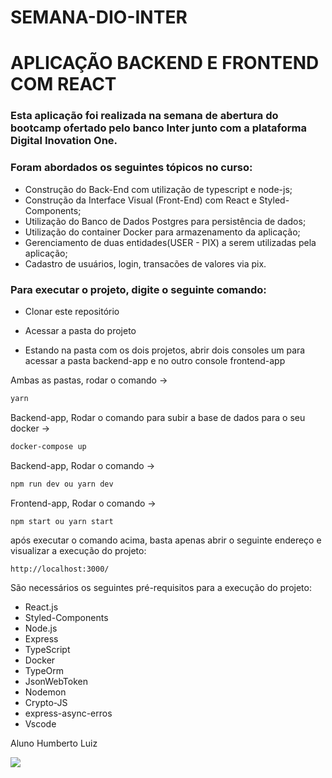 # SEMANA-DIO-INTER

# APLICAÇÃO BACKEND E FRONTEND COM REACT

### Esta aplicação foi realizada na semana de abertura do bootcamp ofertado pelo banco Inter junto com a plataforma Digital Inovation One.

### Foram abordados os seguintes tópicos no curso:

* Construção do Back-End com utilização de typescript e node-js;
* Construção da Interface Visual (Front-End) com React e Styled-Components;
* Utilização do Banco de Dados Postgres para persistência de dados;
* Utilização do container Docker para armazenamento da aplicação;
* Gerenciamento de duas entidades(USER - PIX) a serem utilizadas pela aplicação;
* Cadastro de usuários, login, transacões de valores via pix.

### Para executar o projeto, digite o seguinte comando:

  * Clonar este repositório

  * Acessar a pasta do projeto

  * Estando na pasta com os dois projetos, abrir dois consoles um para acessar a pasta backend-app e no outro console frontend-app
  
  Ambas as pastas, rodar o comando -> 
  ```bash
  yarn 
  ``` 
  
  Backend-app, Rodar o comando para subir a base de dados para o seu docker ->
  ```bash
  docker-compose up
  ``` 
  
  Backend-app, Rodar o comando ->
  ```bash
  npm run dev ou yarn dev
  ```

  Frontend-app, Rodar o comando ->
  ```bash
  npm start ou yarn start
  ```
  após executar o comando acima, basta apenas abrir o seguinte endereço e visualizar a execução do projeto:

```
http://localhost:3000/
```

São necessários os seguintes pré-requisitos para a execução do projeto:

* React.js
* Styled-Components
* Node.js
* Express
* TypeScript
* Docker
* TypeOrm
* JsonWebToken
* Nodemon
* Crypto-JS
* express-async-erros
* Vscode

Aluno Humberto Luiz 
<div>
<a href="https://www.linkedin.com/in/humbertoluiz/" target="_blank"><img src="https://img.shields.io/badge/-LinkedIn-%230077B5?style=for-the-badge&logo=linkedin&logoColor=white" target="_blank"></a>   
</div>

